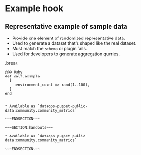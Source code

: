 <!SLIDE >
# Example hook
## Representative example of sample data

* Provide one element of randomized representative data.
* Used to generate a dataset that's shaped like the real dataset.
* Must match the `schema` or plugin fails.
* Used for developers to generate aggregation queries.

.break

    @@@ Ruby
    def self.example
      [
        :environment_count => rand(1..100),
      ]
    end

~~~SECTION:notes~~~

* Available as `dataops-puppet-public-data:community.community_metrics`

~~~ENDSECTION~~~

~~~SECTION:handouts~~~

* Available as `dataops-puppet-public-data:community.community_metrics`

~~~ENDSECTION~~~
